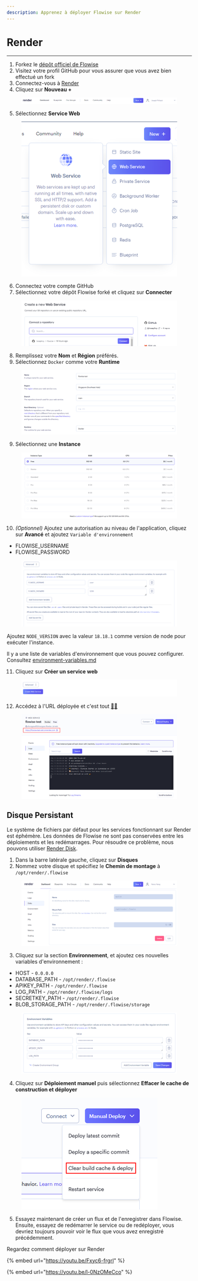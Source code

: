 ```yaml
---
description: Apprenez à déployer Flowise sur Render
---
```


# Render

***

1. Forkez le [dépôt officiel de Flowise](https://github.com/FlowiseAI/Flowise)
2. Visitez votre profil GitHub pour vous assurer que vous avez bien effectué un fork
3. Connectez-vous à [Render](https://dashboard.render.com)
4. Cliquez sur **Nouveau +**

<figure><img src="../../.gitbook/assets/render/1.png" alt="" width="563"><figcaption></figcaption></figure>

5. Sélectionnez **Service Web**

<figure><img src="../../.gitbook/assets/render/2.png" alt=""><figcaption></figcaption></figure>

6. Connectez votre compte GitHub
7. Sélectionnez votre dépôt Flowise forké et cliquez sur **Connecter**

<figure><img src="../../.gitbook/assets/render/3.png" alt="" width="563"><figcaption></figcaption></figure>

8. Remplissez votre **Nom** et **Région** préférés.
9. Sélectionnez `Docker` comme votre **Runtime**

<figure><img src="../../.gitbook/assets/render/4.png" alt=""><figcaption></figcaption></figure>

9. Sélectionnez une **Instance**

<figure><img src="../../.gitbook/assets/render/5.png" alt=""><figcaption></figcaption></figure>

10. _(Optionnel)_ Ajoutez une autorisation au niveau de l'application, cliquez sur **Avancé** et ajoutez `Variable d'environnement`

* FLOWISE\_USERNAME
* FLOWISE\_PASSWORD

<figure><img src="../../.gitbook/assets/render/6.png" alt=""><figcaption></figcaption></figure>

Ajoutez `NODE_VERSION` avec la valeur `18.18.1` comme version de node pour exécuter l'instance.

Il y a une liste de variables d'environnement que vous pouvez configurer. Consultez [environment-variables.md](../environment-variables.md "mention")

11. Cliquez sur **Créer un service web**

<figure><img src="../../.gitbook/assets/render/7.png" alt=""><figcaption></figcaption></figure>

12. Accédez à l'URL déployée et c'est tout [🚀](https://emojipedia.org/rocket/)[🚀](https://emojipedia.org/rocket/)

<figure><img src="../../.gitbook/assets/render/8.png" alt=""><figcaption></figcaption></figure>

## Disque Persistant

Le système de fichiers par défaut pour les services fonctionnant sur Render est éphémère. Les données de Flowise ne sont pas conservées entre les déploiements et les redémarrages. Pour résoudre ce problème, nous pouvons utiliser [Render Disk](https://render.com/docs/disks).

1. Dans la barre latérale gauche, cliquez sur **Disques**
2. Nommez votre disque et spécifiez le **Chemin de montage** à `/opt/render/.flowise`

<figure><img src="../../.gitbook/assets/render/9.png" alt=""><figcaption></figcaption></figure>

3. Cliquez sur la section **Environnement**, et ajoutez ces nouvelles variables d'environnement :

* HOST - `0.0.0.0`
* DATABASE\_PATH - `/opt/render/.flowise`
* APIKEY\_PATH - `/opt/render/.flowise`
* LOG\_PATH - `/opt/render/.flowise/logs`
* SECRETKEY\_PATH - `/opt/render/.flowise`
* BLOB\_STORAGE\_PATH - `/opt/render/.flowise/storage`

<figure><img src="../../.gitbook/assets/image (1) (5).png" alt=""><figcaption></figcaption></figure>

4. Cliquez sur **Déploiement manuel** puis sélectionnez **Effacer le cache de construction et déployer**

<figure><img src="../../.gitbook/assets/render/11.png" alt=""><figcaption></figcaption></figure>

5. Essayez maintenant de créer un flux et de l'enregistrer dans Flowise. Ensuite, essayez de redémarrer le service ou de redéployer, vous devriez toujours pouvoir voir le flux que vous avez enregistré précédemment.

Regardez comment déployer sur Render

{% embed url="https://youtu.be/Fxyc6-frgrI" %}

{% embed url="https://youtu.be/l-0NzOMeCco" %}
